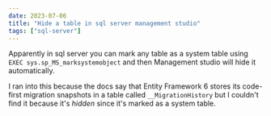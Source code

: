```yaml
---
date: 2023-07-06
title: "Hide a table in sql server management studio"
tags: ["sql-server"]
---
```



Apparently in sql server you can mark any table as a system table using `EXEC sys.sp_MS_marksystemobject` and then Management studio will hide it automatically.

I ran into this because the docs say that Entity Framework 6 stores its code-first migration snapshots in a table called `__MigrationHistory` but I couldn't find it because it's _hidden_ since it's marked as a system table.
